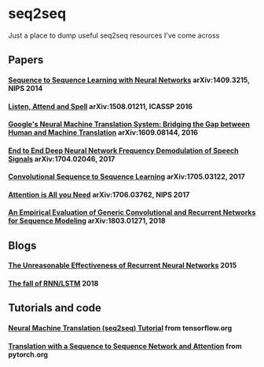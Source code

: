 # seq2seq
Just a place to dump useful seq2seq resources I've come across

## Papers

#### [Sequence to Sequence Learning with Neural Networks](https://papers.nips.cc/paper/5346-sequence-to-sequence-learning-with-neural-networks.pdf) arXiv:1409.3215, NIPS 2014

#### [Listen, Attend and Spell](https://arxiv.org/abs/1508.01211) arXiv:1508.01211, ICASSP 2016

#### [Google's Neural Machine Translation System: Bridging the Gap between Human and Machine Translation](https://arxiv.org/abs/1609.08144) arXiv:1609.08144, 2016

#### [End to End Deep Neural Network Frequency Demodulation of Speech Signals](https://arxiv.org/abs/1704.02046)  	arXiv:1704.02046, 2017

#### [Convolutional Sequence to Sequence Learning](https://arxiv.org/abs/1705.03122) arXiv:1705.03122, 2017

#### [Attention is All you Need](https://arxiv.org/abs/1706.03762) arXiv:1706.03762, NIPS 2017

#### [An Empirical Evaluation of Generic Convolutional and Recurrent Networks for Sequence Modeling](https://arxiv.org/abs/1803.01271) arXiv:1803.01271, 2018

## Blogs

#### [The Unreasonable Effectiveness of Recurrent Neural Networks](http://karpathy.github.io/2015/05/21/rnn-effectiveness/) 2015

#### [The fall of RNN/LSTM](https://towardsdatascience.com/the-fall-of-rnn-lstm-2d1594c74ce0) 2018

## Tutorials and code

#### [Neural Machine Translation (seq2seq) Tutorial](https://www.tensorflow.org/tutorials/seq2seq) from tensorflow.org

#### [Translation with a Sequence to Sequence Network and Attention](https://pytorch.org/tutorials/intermediate/seq2seq_translation_tutorial.html) from pytorch.org
